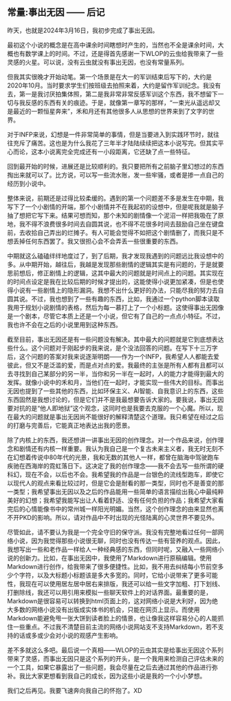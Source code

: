 ## 常量:事出无因 —— 后记

昨天，也就是2024年3月16日，我初步完成了事出无因。

最初这个小说的概念是在高中课余时间瞎想时产生的，当然也不全是课余时间，大概也有数学课上的时间。不过，还是得首先感谢一下WLOP的云虫给我带来了一些灵感的火星。可以说，没有云虫就没有事出无因，也没有常量系列。

但我其实很晚才开始动笔。第一个场景是在大一的军训结束后写下的，大约是2020年10月。当时要求学生们按班级去拍照来着，大约是留作军训纪念。我没有去，第一是我讨厌拍集体照，第二是我非常非常反感军训这个东西，我不想留下一切与我反感的东西有关的痕迹。于是，就像第一章写的那样，“一束光从遥远却又是最近的一颗恒星奔来”，禾和月还有其他很多人从思想的世界来到了文字的世界。

对于INFP来说，幻想是一件非常简单的事情，但是当要进入到实践环节时，就往往充斥了痛苦。这也是为什么我花了三年半才陆陆续续把这本小说写完。但其实平心而论，这本小说离完全完成还有一小段距离，它还缺了点一些特征。

回到最开始的时候，进展还是比较顺利的。我只要把所有之前脑子里幻想过的东西掏出来就可以了。比方说，可以写一些流水账，发一些牢骚，或者是掺一点自己的经历到小说中。

整体来说，前期还是过得比较柔缓的。遇到的第一个问题差不多是发生在中期，我写下了一个小剧情的开端，那个小剧情并不在我起初的设想中，但是呢我就是脑子抽了想把它写下来。结果可想而知，那个未知的剧情像一个泥沼一样把我吸在了原地，我不得不浪费很多时间去自圆其说，也不得不花很多时间去鼓励自己坐在键盘前，去收拾自己弄出的烂摊子。有人可能会觉得不如把这个剧情删了，而我只是不想丢掉任何东西罢了。我又很担心会不会弄丢一些很重要的东西。

中期就这么磕磕绊绊地度过了，到了后期，我才发现我遇到的问题远比我设想中的多。从中期开始，越往后，我越是发现那些剧情的逻辑其实是有问题的，于是就要思前想后，修正剧情上的逻辑，这其中最大的问题就是时间点上的问题。其实现在的时间点设定是我在比较后期的时候才提出的，这能使得小说更加紧凑，但是也使得小说有一些剧情上的隐形漏洞。我想不出什么更好的办法，只能尽我的努力去自圆其说。不过，我也想到了一些有趣的东西，比如，我通过一个python脚本读取我用于规划小说剧情的表格，然后为每一慕打上了一个小标题。这使得事出无因像是一个剧本，尽管它本质上还是一个小说，但它有了自己的一点点小特征。不过，我也许不会在之后的小说里用到这种东西。

截至目前，事出无因还是有一些问题没有解决。其中最大的问题就是它到底想表达些什么。这个问题对于刚起步的我来说，是个没法回答的问题。在写下十三万字后，这个问题的答案对我来说逐渐明朗——作为一个INFP，我希望人人都能去爱彼此，但又不是泛滥的爱，而是点对点的爱。我最终的主张是所有人都有且都可以去寻找到自己某部分的另一半，当你和另一半在一起时，人的能力才能得到最大的发挥。就像小说中的禾和月，当他们在一起时，才能实现一些伟大的目标。而事出无因也提到了一些其他的东西，比如环保主义、AI智能、自我意识上的东西，这些东西固然是我想讨论的，但是它们并不是我最想要告诉大家的。要我说，事出无因要对抗的是“他人即地狱”这个观念，这同时也是我要去克服的一个心魔。所以，现在最大的问题就是事出无因尚不能很好的解释清楚这个道理。我只希望在经过之后的打磨与完善后，它能真正地表达出我的愿景。

除了内核上的东西，我还想讲一讲事出无因的创作理念。对一个作品来说，创作理念和剧情还有内核一样重要。我认为我自己是一个复古未来主义者，我无时无刻不在幻想着传说中80年代的光景，我和无数的其他人一样，都曾在脑海中驾驶跑车疾驰在西海岸的霓虹落日下。这决定了我的创作理念——我不会去写一些所谓的硬科幻，现在不会，以后也不会。我希望我的作品是一台银色的流线型跑车，即使它以现代人的观点来看比较过时，但是它会是耐看的那一类型，同时也不是善变的那一类型；我希望事出无因以及之后的作品能用一些简单的语言描绘出我心中最纯粹美好的幻想；我希望我能写出让人看着舒适、没有任何负担的作品；我希望大家看完后的心情能像书中的常州城一样阳光明媚。当然，这个创作理念的由来显然也离不开PKD的影响。所以，请对作品中不时出现的光怪陆离的心灵世界不要见外。

尽管如此，请不要认为我是一个完全守旧的保守派。我没有完整地看过任何一部网络小说，因为我觉得那些小说很无聊，同时也没有传达一些有营养的观点。因此，我想写出一些和老作品一样给人一种经典感的东西，但同时呢，又融入一些网络小说的创新力。比如，在事出无因中，我使用了Markdown进行原稿编辑。使用Markdown进行创作，给我带来了很多便捷性。比如，我不用去纠结每小节前空多少个字符，以及大标题小标题该是多大多宽的。同时，它给小说带来了更多可能性，我现在可以使用居左居中居右来排版，我还可以给一些文字加粗、打下划线、打删除线，我还可以用引用来模拟一些聊天软件上的对话界面。最重要的是，Markdown是很容易可以转换到html页面上的，这对网络小说是大利好，因为绝大多数的网络小说没有出版成实体书的机会，只能在网页上显示。而使用Markdown能避免甩一张大饼到读者脸上的情景，也让像我这样容易分心的人能抓住一些重点。不过我不清楚目前主流的网络小说网站支不支持Markdown，若不支持的话或多或少会对小说的观感产生影响。

差不多就这么多吧。最后说一个真相——WLOP的云虫其实是给事出无因这个系列带来了灵感，而事出无因只是这个系列的开头，是一个我用来检测自己评估未来的一个工具，如果它暴露出了一些问题，我会尽量在之后去通过其他的作品进行弥补。我比大家更想看到我自己的成长，因为这些小说是我的一个小小梦想。

我们之后再见。我要飞速奔向我自己的怀抱了。XD
